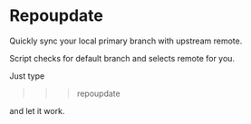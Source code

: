 # Repoupdate

Quickly sync your local primary branch with upstream remote.

Script checks for default branch and selects remote for you.

Just type
>>> repoupdate

and let it work.
